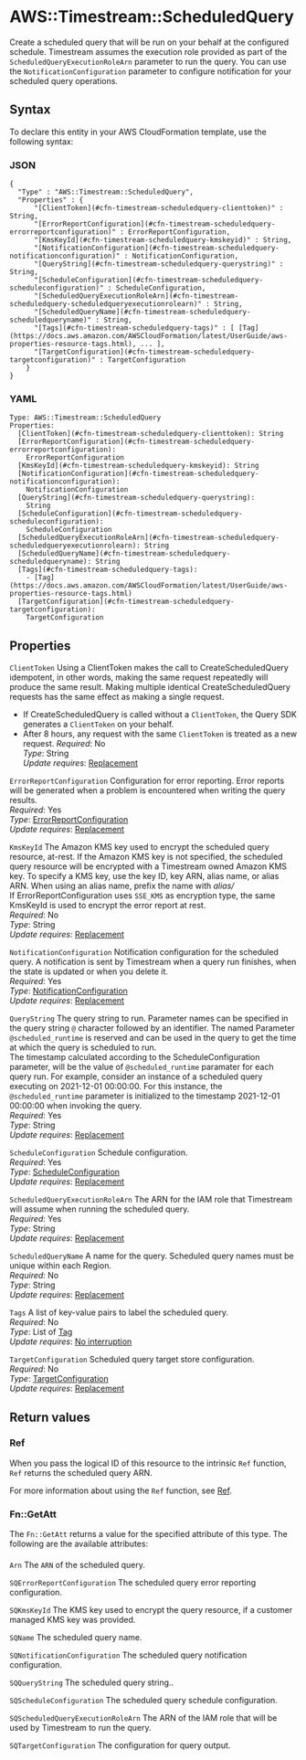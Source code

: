 # AWS::Timestream::ScheduledQuery<a name="aws-resource-timestream-scheduledquery"></a>

Create a scheduled query that will be run on your behalf at the configured schedule\. Timestream assumes the execution role provided as part of the `ScheduledQueryExecutionRoleArn` parameter to run the query\. You can use the `NotificationConfiguration` parameter to configure notification for your scheduled query operations\.

## Syntax<a name="aws-resource-timestream-scheduledquery-syntax"></a>

To declare this entity in your AWS CloudFormation template, use the following syntax:

### JSON<a name="aws-resource-timestream-scheduledquery-syntax.json"></a>

```
{
  "Type" : "AWS::Timestream::ScheduledQuery",
  "Properties" : {
      "[ClientToken](#cfn-timestream-scheduledquery-clienttoken)" : String,
      "[ErrorReportConfiguration](#cfn-timestream-scheduledquery-errorreportconfiguration)" : ErrorReportConfiguration,
      "[KmsKeyId](#cfn-timestream-scheduledquery-kmskeyid)" : String,
      "[NotificationConfiguration](#cfn-timestream-scheduledquery-notificationconfiguration)" : NotificationConfiguration,
      "[QueryString](#cfn-timestream-scheduledquery-querystring)" : String,
      "[ScheduleConfiguration](#cfn-timestream-scheduledquery-scheduleconfiguration)" : ScheduleConfiguration,
      "[ScheduledQueryExecutionRoleArn](#cfn-timestream-scheduledquery-scheduledqueryexecutionrolearn)" : String,
      "[ScheduledQueryName](#cfn-timestream-scheduledquery-scheduledqueryname)" : String,
      "[Tags](#cfn-timestream-scheduledquery-tags)" : [ [Tag](https://docs.aws.amazon.com/AWSCloudFormation/latest/UserGuide/aws-properties-resource-tags.html), ... ],
      "[TargetConfiguration](#cfn-timestream-scheduledquery-targetconfiguration)" : TargetConfiguration
    }
}
```

### YAML<a name="aws-resource-timestream-scheduledquery-syntax.yaml"></a>

```
Type: AWS::Timestream::ScheduledQuery
Properties:
  [ClientToken](#cfn-timestream-scheduledquery-clienttoken): String
  [ErrorReportConfiguration](#cfn-timestream-scheduledquery-errorreportconfiguration):
    ErrorReportConfiguration
  [KmsKeyId](#cfn-timestream-scheduledquery-kmskeyid): String
  [NotificationConfiguration](#cfn-timestream-scheduledquery-notificationconfiguration):
    NotificationConfiguration
  [QueryString](#cfn-timestream-scheduledquery-querystring):
    String
  [ScheduleConfiguration](#cfn-timestream-scheduledquery-scheduleconfiguration):
    ScheduleConfiguration
  [ScheduledQueryExecutionRoleArn](#cfn-timestream-scheduledquery-scheduledqueryexecutionrolearn): String
  [ScheduledQueryName](#cfn-timestream-scheduledquery-scheduledqueryname): String
  [Tags](#cfn-timestream-scheduledquery-tags):
    - [Tag](https://docs.aws.amazon.com/AWSCloudFormation/latest/UserGuide/aws-properties-resource-tags.html)
  [TargetConfiguration](#cfn-timestream-scheduledquery-targetconfiguration):
    TargetConfiguration
```

## Properties<a name="aws-resource-timestream-scheduledquery-properties"></a>

`ClientToken` <a name="cfn-timestream-scheduledquery-clienttoken"></a>
Using a ClientToken makes the call to CreateScheduledQuery idempotent, in other words, making the same request repeatedly will produce the same result\. Making multiple identical CreateScheduledQuery requests has the same effect as making a single request\.

- If CreateScheduledQuery is called without a `ClientToken`, the Query SDK generates a `ClientToken` on your behalf\.
- After 8 hours, any request with the same `ClientToken` is treated as a new request\.
  _Required_: No  
  _Type_: String  
  _Update requires_: [Replacement](https://docs.aws.amazon.com/AWSCloudFormation/latest/UserGuide/using-cfn-updating-stacks-update-behaviors.html#update-replacement)

`ErrorReportConfiguration` <a name="cfn-timestream-scheduledquery-errorreportconfiguration"></a>
Configuration for error reporting\. Error reports will be generated when a problem is encountered when writing the query results\.  
_Required_: Yes  
_Type_: [ErrorReportConfiguration](aws-properties-timestream-scheduledquery-errorreportconfiguration.md)  
_Update requires_: [Replacement](https://docs.aws.amazon.com/AWSCloudFormation/latest/UserGuide/using-cfn-updating-stacks-update-behaviors.html#update-replacement)

`KmsKeyId` <a name="cfn-timestream-scheduledquery-kmskeyid"></a>
The Amazon KMS key used to encrypt the scheduled query resource, at\-rest\. If the Amazon KMS key is not specified, the scheduled query resource will be encrypted with a Timestream owned Amazon KMS key\. To specify a KMS key, use the key ID, key ARN, alias name, or alias ARN\. When using an alias name, prefix the name with _alias/_  
If ErrorReportConfiguration uses `SSE_KMS` as encryption type, the same KmsKeyId is used to encrypt the error report at rest\.  
_Required_: No  
_Type_: String  
_Update requires_: [Replacement](https://docs.aws.amazon.com/AWSCloudFormation/latest/UserGuide/using-cfn-updating-stacks-update-behaviors.html#update-replacement)

`NotificationConfiguration` <a name="cfn-timestream-scheduledquery-notificationconfiguration"></a>
Notification configuration for the scheduled query\. A notification is sent by Timestream when a query run finishes, when the state is updated or when you delete it\.  
_Required_: Yes  
_Type_: [NotificationConfiguration](aws-properties-timestream-scheduledquery-notificationconfiguration.md)  
_Update requires_: [Replacement](https://docs.aws.amazon.com/AWSCloudFormation/latest/UserGuide/using-cfn-updating-stacks-update-behaviors.html#update-replacement)

`QueryString` <a name="cfn-timestream-scheduledquery-querystring"></a>
The query string to run\. Parameter names can be specified in the query string `@` character followed by an identifier\. The named Parameter `@scheduled_runtime` is reserved and can be used in the query to get the time at which the query is scheduled to run\.  
The timestamp calculated according to the ScheduleConfiguration parameter, will be the value of `@scheduled_runtime` paramater for each query run\. For example, consider an instance of a scheduled query executing on 2021\-12\-01 00:00:00\. For this instance, the `@scheduled_runtime` parameter is initialized to the timestamp 2021\-12\-01 00:00:00 when invoking the query\.  
_Required_: Yes  
_Type_: String  
_Update requires_: [Replacement](https://docs.aws.amazon.com/AWSCloudFormation/latest/UserGuide/using-cfn-updating-stacks-update-behaviors.html#update-replacement)

`ScheduleConfiguration` <a name="cfn-timestream-scheduledquery-scheduleconfiguration"></a>
Schedule configuration\.  
_Required_: Yes  
_Type_: [ScheduleConfiguration](aws-properties-timestream-scheduledquery-scheduleconfiguration.md)  
_Update requires_: [Replacement](https://docs.aws.amazon.com/AWSCloudFormation/latest/UserGuide/using-cfn-updating-stacks-update-behaviors.html#update-replacement)

`ScheduledQueryExecutionRoleArn` <a name="cfn-timestream-scheduledquery-scheduledqueryexecutionrolearn"></a>
The ARN for the IAM role that Timestream will assume when running the scheduled query\.  
_Required_: Yes  
_Type_: String  
_Update requires_: [Replacement](https://docs.aws.amazon.com/AWSCloudFormation/latest/UserGuide/using-cfn-updating-stacks-update-behaviors.html#update-replacement)

`ScheduledQueryName` <a name="cfn-timestream-scheduledquery-scheduledqueryname"></a>
A name for the query\. Scheduled query names must be unique within each Region\.  
_Required_: No  
_Type_: String  
_Update requires_: [Replacement](https://docs.aws.amazon.com/AWSCloudFormation/latest/UserGuide/using-cfn-updating-stacks-update-behaviors.html#update-replacement)

`Tags` <a name="cfn-timestream-scheduledquery-tags"></a>
A list of key\-value pairs to label the scheduled query\.  
_Required_: No  
_Type_: List of [Tag](https://docs.aws.amazon.com/AWSCloudFormation/latest/UserGuide/aws-properties-resource-tags.html)  
_Update requires_: [No interruption](https://docs.aws.amazon.com/AWSCloudFormation/latest/UserGuide/using-cfn-updating-stacks-update-behaviors.html#update-no-interrupt)

`TargetConfiguration` <a name="cfn-timestream-scheduledquery-targetconfiguration"></a>
Scheduled query target store configuration\.  
_Required_: No  
_Type_: [TargetConfiguration](aws-properties-timestream-scheduledquery-targetconfiguration.md)  
_Update requires_: [Replacement](https://docs.aws.amazon.com/AWSCloudFormation/latest/UserGuide/using-cfn-updating-stacks-update-behaviors.html#update-replacement)

## Return values<a name="aws-resource-timestream-scheduledquery-return-values"></a>

### Ref<a name="aws-resource-timestream-scheduledquery-return-values-ref"></a>

When you pass the logical ID of this resource to the intrinsic `Ref` function, `Ref` returns the scheduled query ARN\.

For more information about using the `Ref` function, see [Ref](https://docs.aws.amazon.com/AWSCloudFormation/latest/UserGuide/intrinsic-function-reference-ref.html)\.

### Fn::GetAtt<a name="aws-resource-timestream-scheduledquery-return-values-fn--getatt"></a>

The `Fn::GetAtt` returns a value for the specified attribute of this type\. The following are the available attributes:

#### <a name="aws-resource-timestream-scheduledquery-return-values-fn--getatt-fn--getatt"></a>

`Arn` <a name="Arn-fn::getatt"></a>
The `ARN` of the scheduled query\.

`SQErrorReportConfiguration` <a name="SQErrorReportConfiguration-fn::getatt"></a>
The scheduled query error reporting configuration\.

`SQKmsKeyId` <a name="SQKmsKeyId-fn::getatt"></a>
The KMS key used to encrypt the query resource, if a customer managed KMS key was provided\.

`SQName` <a name="SQName-fn::getatt"></a>
The scheduled query name\.

`SQNotificationConfiguration` <a name="SQNotificationConfiguration-fn::getatt"></a>
The scheduled query notification configuration\.

`SQQueryString` <a name="SQQueryString-fn::getatt"></a>
The scheduled query string\.\.

`SQScheduleConfiguration` <a name="SQScheduleConfiguration-fn::getatt"></a>
The scheduled query schedule configuration\.

`SQScheduledQueryExecutionRoleArn` <a name="SQScheduledQueryExecutionRoleArn-fn::getatt"></a>
The ARN of the IAM role that will be used by Timestream to run the query\.

`SQTargetConfiguration` <a name="SQTargetConfiguration-fn::getatt"></a>
The configuration for query output\.
